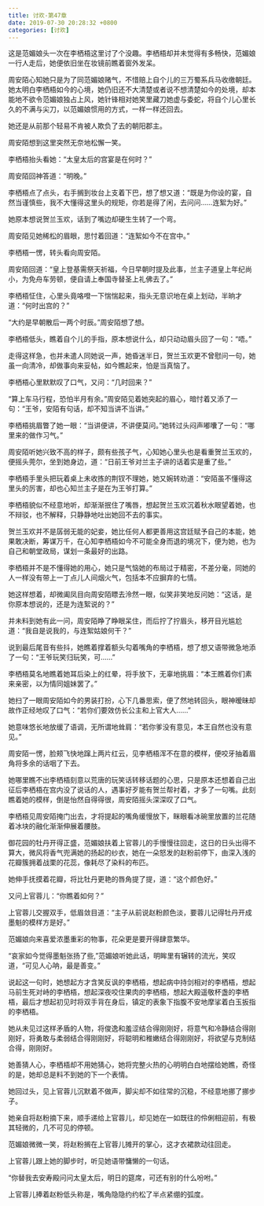 ```yaml
---
title: 讨欢-第47章
date: 2019-07-30 20:28:32 +0800
categories: [讨欢]
---
```


这是范媚娘头一次在李栖梧这里讨了个没趣。李栖梧却并未觉得有多畅快，范媚娘一行人走后，她便依旧坐在妆镜前瞧着窗外发呆。

周安陌心知她只是为了同范媚娘赌气，不惜赔上自个儿的三万蜀系兵马收缴朝廷。她太明白李栖梧如今的心境，她仍旧还不大清楚或者说不想清楚如今的处境，却本能地不欲令范媚娘独占上风，她针锋相对她笑里藏刀她虚与委蛇，将自个儿心里长久的不满与尖刀，以范媚娘惯用的方式，一样一样还回去。

她还是从前那个轻易不肯被人欺负了去的朝阳郡主。

周安陌想到这里突然无奈地松懈一笑。

李栖梧抬头看她：“太皇太后的宫宴是在何时？”

周安陌回神答道：“明晚。”

李栖梧点了点头，右手搁到妆台上支着下巴，想了想又道：“既是为你设的宴，自然当谨慎些，我不大懂得这里头的规矩，你若是得了闲，去问问……连絮为好。”

她原本想说贺兰玉欢，话到了嘴边却硬生生转了一个弯。

周安陌见她稀松的眉眼，思忖着回道：“连絮如今不在宫中。”

李栖梧一愣，转头看向周安陌。

周安陌回道：“皇上登基需祭天祈福，今日早朝时提及此事，兰主子道皇上年纪尚小，为免舟车劳顿，便自请上奉国寺替圣上礼佛去了。”

李栖梧怔住，心里头竟咯噔一下惴惴起来，指头无意识地在桌上划动，半晌才道：“何时出宫的？”

“大约是早朝散后一两个时辰。”周安陌想了想。

李栖梧低头，瞧着自个儿的手指，原本想说什么，却只动动眉头回了一句：“唔。”

走得这样急，也并未遣人同她说一声，她昏迷半日，贺兰玉欢更不曾慰问一句，她虽一向清冷，却做事向来妥帖，如今瞧起来，怕是当真恼了。

李栖梧心里默默叹了口气，又问：“几时回来？”

“算上车马行程，恐怕半月有余。”周安陌见着她突起的眉心，暗忖着又添了一句：“王爷，安陌有句话，却不知当讲不当讲。”

李栖梧挑眉瞥了她一眼：“当讲便讲，不讲便莫问。”她转过头闷声嘟囔了一句：“哪里来的做作习气。”

周安陌听她兴致不高的样子，颇有些孩子气，心知她心里头也是看重贺兰玉欢的，便摇头莞尔，坐到她身边，道：“日前王爷对兰主子讲的话着实是重了些。”

李栖梧手里头把玩着桌上未收拣的荆钗不理她，她又婉转劝道：“安陌虽不懂得这里头的厉害，却也心知兰主子是在为王爷打算。”

李栖梧貌似不经意地听，却渐渐抿住了嘴唇，想起贺兰玉欢沉着秋水眼望着她，也不辩驳，也不解释，只静静地吐出她回不去的事实。

贺兰玉欢并不是孱弱无能的妃妾，她比任何人都更善用这宫廷赋予自己的本能，她果敢决断，筹谋万千，在心知李栖梧如今不可能全身而退的境况下，便为她，也为自己和朝堂政局，谋划一条最好的出路。

李栖梧并不是不懂得她的用心，她只是气恼她的布局过于精密，不差分毫，同她的人一样没有带上一丁点儿人间烟火气，包括本不应摒弃的七情。

她这样想着，却微阖凤目向周安陌瞟去泠然一眼，似笑非笑地反问她：“这话，是你原本想说的，还是为连絮说的？”

并未料到她有此一问，周安陌睁了睁眼呆住，而后拧了拧眉头，移开目光尴尬道：“我自是说我的，与连絮姑娘何干？”

说到最后尾音有些抖，她瞧着撑着额头勾着嘴角的李栖梧，想了想又语带微急地添了一句：“王爷玩笑归玩笑，可……”

李栖梧莫名地瞧着她耳后染上的红晕，将手放下，无辜地挑眉：“本王瞧着你们素来亲密，以为情同姐妹罢了。”

她扫了一眼周安陌如今的男装打扮，心下几番思索，便了然地转回头，眼神暧昧却故作正经地叹了口气：“若你们要效仿长公主和上官大人……”

她意味悠长地放缓了语调，无所谓地耸肩：“若你爹没有意见，本王自然也没有意见。”

周安陌一愣，脸颊飞快地蹿上两片红云，见李栖梧浑不在意的模样，便咬牙抽着眉角将多余的话咽了下去。

她哪里瞧不出李栖梧刻意以荒唐的玩笑话转移话题的心思，只是原本还想着自己出征后李栖梧在宫内没了说话的人，遇事好歹能有贺兰帮衬着，才多了一句嘴。此刻瞧着她的模样，倒是怡然自得得很，周安陌摇头深深叹了口气。

李栖梧见周安陌掩门出去，才将提起的嘴角缓慢放下，眯眼看冰碗里放置的兰花随着冰块的融化渐渐伸展着腰肢。

御花园的牡丹开得正盛，范媚娘扶着上官蓉儿的手慢慢往回走，这日的日头出得不算大，微风将香气兜满她的扬起的纱衣，她在一朵怒发的赵粉前停下，由深入浅的花瓣簇拥着战栗的花蕊，像耗尽了染料的布匹。

她伸手抚摸着花瓣，将比牡丹更艳的唇角提了提，道：“这个颜色好。”

又问上官蓉儿：“你瞧着如何？”

上官蓉儿交握双手，低眉敛目道：“主子从前说赵粉颜色淡，要蓉儿记得牡丹开成墨魁的模样方是好。”

范媚娘向来喜爱浓墨重彩的物事，花朵更是要开得肆意繁华。

“哀家如今觉得墨魁张扬了些,”范媚娘听她此话，明眸里有辗转的流光，笑叹道，“可见人心呐，最是善变。”

说起这一句时，她想起方才含笑反讽的李栖梧，想起病中持剑相对的李栖梧，想起马前生死对峙的李栖梧，想起深夜咬住果肉的李栖梧，想起大殿遥敬杯盏的李栖梧，最后才想起初见时将双手背在身后，镇定的表象下指腹不安地摩挲着白玉扳指的李栖梧。

她从未见过这样矛盾的人物，将俊逸和羞涩结合得刚刚好，将意气和冷静结合得刚刚好，将勇敢与柔弱结合得刚刚好，将聪明和稚嫩结合得刚刚好，将欲望与克制结合得，刚刚好。

她善猜人心，李栖梧却不用她猜心，她将完整火热的心明明白白地摆给她瞧，奇怪的是，她却总是料不到她的下一个表情。

她回过头，见上官蓉儿沉默着不做声，脚尖却不如往常的沉稳，不经意地挪了挪步子。

她亲自将赵粉摘下来，顺手递给上官蓉儿，却见她在一如既往的伶俐相迎前，有极其轻微的，几不可见的停顿。

范媚娘微微一笑，将赵粉搁在上官蓉儿摊开的掌心，这才衣裙款动往回走。

上官蓉儿跟上她的脚步时，听见她语带慵懒的一句话。

“你替我去安寿殿问问太皇太后，明日的筵席，可还有别的什么吩咐。”

上官蓉儿捧着赵粉低头称是，嘴角隐隐约约松了半点紧绷的弧度。

